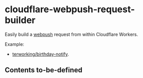 # cloudflare-webpush-request-builder

Easily build a [webpush](https://web.dev/push-notifications-web-push-protocol/) request from within Cloudflare Workers.

Example:

- [terworking/birthday-notify](https://github.com/terworking/birthday-notify/tree/main/backend).

## Contents to-be-defined
